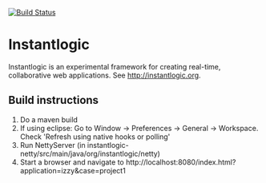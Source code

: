 [![Build Status](https://travis-ci.org/johan-gorter/Instantlogic.png?branch=master)](https://travis-ci.org/johan-gorter/Instantlogic)

# Instantlogic
Instantlogic is an experimental framework for creating real-time, collaborative web applications. See http://instantlogic.org.

## Build instructions

1. Do a maven build
2. If using eclipse: Go to Window -> Preferences -> General -> Workspace. Check 'Refresh using native hooks or polling'
3. Run NettyServer (in instantlogic-netty/src/main/java/org/instantlogic/netty)
4. Start a browser and navigate to http://localhost:8080/index.html?application=izzy&case=project1
